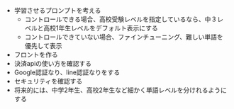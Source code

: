 - 学習させるプロンプトを考える
  - コントロールできる場合、高校受験レベルを指定しているなら、中３レベルと高校1年生レベルをデフォルト表示にする
  - コントロールできていない場合、ファインチューニング、難しい単語を優先して表示
- フロントを作る
- 決済apiの使い方を確認する
- Google認証なり、line認証なりをする
- セキュリティを確認する
- 将来的には、中学2年生、高校2年生など細かく単語レベルを分けれるようにする